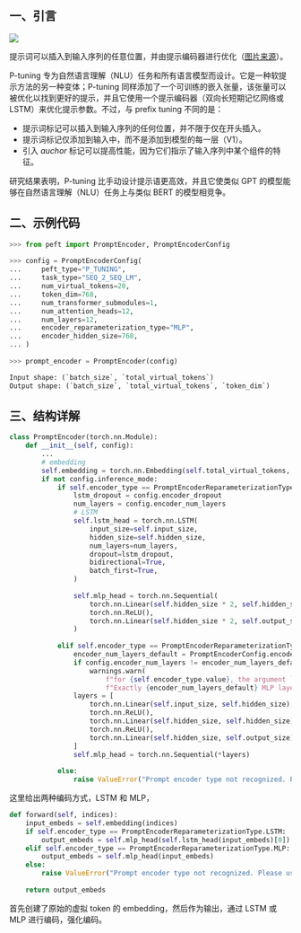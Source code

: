 
## 一、引言

![](https://huggingface.co/datasets/huggingface/documentation-images/resolve/main/peft/p-tuning.png)

提示词可以插入到输入序列的任意位置，并由提示编码器进行优化（[图片来源](https://hf.co/papers/2103.10385)）。

P-tuning 专为自然语言理解（NLU）任务和所有语言模型而设计。它是一种软提示方法的另一种变体；P-tuning 同样添加了一个可训练的嵌入张量，该张量可以被优化以找到更好的提示，并且它使用一个提示编码器（双向长短期记忆网络或 LSTM）来优化提示参数。不过，与 prefix tuning 不同的是：

- 提示词标记可以插入到输入序列的任何位置，并不限于仅在开头插入。
- 提示词标记仅添加到输入中，而不是添加到模型的每一层（V1）。
- 引入 *auchor* 标记可以提高性能，因为它们指示了输入序列中某个组件的特征。

研究结果表明，P-tuning 比手动设计提示语更高效，并且它使类似 GPT 的模型能够在自然语言理解（NLU）任务上与类似 BERT 的模型相竞争。

## 二、示例代码

```python
>>> from peft import PromptEncoder, PromptEncoderConfig  
  
>>> config = PromptEncoderConfig(  
...     peft_type="P_TUNING",  
...     task_type="SEQ_2_SEQ_LM",  
...     num_virtual_tokens=20,  
...     token_dim=768,  
...     num_transformer_submodules=1,  
...     num_attention_heads=12,  
...     num_layers=12,  
...     encoder_reparameterization_type="MLP",  
...     encoder_hidden_size=768,  
... )  
  
>>> prompt_encoder = PromptEncoder(config)

Input shape: (`batch_size`, `total_virtual_tokens`)  
Output shape: (`batch_size`, `total_virtual_tokens`, `token_dim`)
```

## 三、结构详解

```python
class PromptEncoder(torch.nn.Module):
	def __init__(self, config):
		...
		# embedding  
		self.embedding = torch.nn.Embedding(self.total_virtual_tokens, self.token_dim)  
		if not config.inference_mode:  
		    if self.encoder_type == PromptEncoderReparameterizationType.LSTM:  
		        lstm_dropout = config.encoder_dropout  
		        num_layers = config.encoder_num_layers  
		        # LSTM  
		        self.lstm_head = torch.nn.LSTM(  
		            input_size=self.input_size,  
		            hidden_size=self.hidden_size,  
		            num_layers=num_layers,  
		            dropout=lstm_dropout,  
		            bidirectional=True,  
		            batch_first=True,  
		        )  
		  
		        self.mlp_head = torch.nn.Sequential(  
		            torch.nn.Linear(self.hidden_size * 2, self.hidden_size * 2),  
		            torch.nn.ReLU(),  
		            torch.nn.Linear(self.hidden_size * 2, self.output_size),  
		        )  
		  
		    elif self.encoder_type == PromptEncoderReparameterizationType.MLP:  
		        encoder_num_layers_default = PromptEncoderConfig.encoder_num_layers  
		        if config.encoder_num_layers != encoder_num_layers_default:  
		            warnings.warn(  
		                f"for {self.encoder_type.value}, the argument `encoder_num_layers` is ignored. "  
		                f"Exactly {encoder_num_layers_default} MLP layers are used."            )  
		        layers = [  
		            torch.nn.Linear(self.input_size, self.hidden_size),  
		            torch.nn.ReLU(),  
		            torch.nn.Linear(self.hidden_size, self.hidden_size),  
		            torch.nn.ReLU(),  
		            torch.nn.Linear(self.hidden_size, self.output_size),  
		        ]  
		        self.mlp_head = torch.nn.Sequential(*layers)  
		  
		    else:  
		        raise ValueError("Prompt encoder type not recognized. Please use one of MLP (recommended) or LSTM.")
```

这里给出两种编码方式，LSTM 和 MLP，


```python
def forward(self, indices):  
    input_embeds = self.embedding(indices)  
    if self.encoder_type == PromptEncoderReparameterizationType.LSTM:  
        output_embeds = self.mlp_head(self.lstm_head(input_embeds)[0])  
    elif self.encoder_type == PromptEncoderReparameterizationType.MLP:  
        output_embeds = self.mlp_head(input_embeds)  
    else:  
        raise ValueError("Prompt encoder type not recognized. Please use one of MLP (recommended) or LSTM.")  
  
    return output_embeds
```

首先创建了原始的虚拟 token 的 embedding，然后作为输出，通过 LSTM 或 MLP 进行编码，强化编码。